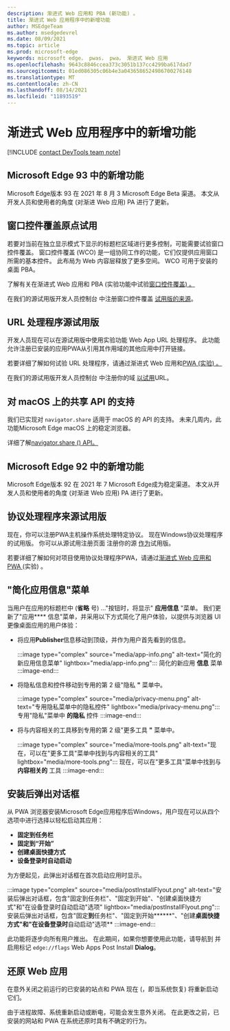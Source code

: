 ```yaml
---
description: 渐进式 Web 应用和 PBA (新功能) 。
title: 渐进式 Web 应用程序中的新增功能
author: MSEdgeTeam
ms.author: msedgedevrel
ms.date: 08/09/2021
ms.topic: article
ms.prod: microsoft-edge
keywords: microsoft edge， pwas， pwa， 渐进式 Web 应用
ms.openlocfilehash: 9643c8846ccea373c3051b137cc4299ba617dad7
ms.sourcegitcommit: 01ed086305c06b4e3a0436586524986700276148
ms.translationtype: MT
ms.contentlocale: zh-CN
ms.lasthandoff: 08/14/2021
ms.locfileid: "11893519"
---
```

# <a name="whats-new-in-progressive-web-apps"></a>渐进式 Web 应用程序中的新增功能

[!INCLUDE [contact DevTools team note](includes/edge-whats-new-note.md)]


## <a name="whats-new-in-microsoft-edge-93"></a>Microsoft Edge 93 中的新增功能

Microsoft Edge版本 93 在 2021 年 8 月 3 Microsoft Edge Beta 渠道。 本文从开发人员和使用者的角度 (对渐进 Web 应用) PA 进行了更新。

## <a name="window-controls-overlay-origin-trials"></a>窗口控件覆盖原点试用

若要对当前在独立显示模式下显示的标题栏区域进行更多控制，可能需要试验窗口控件覆盖。 窗口控件覆盖 (WCO) 是一组协同工作的功能，它们仅提供应用窗口所需的基本控件。 此布局为 Web 内容层释放了更多空间。 WCO 可用于安装的桌面 PBA。 

了解有关在渐进式 Web 应用和 PBA (实验功能中试验[窗口控件覆盖) 。 ][ExpWCO]

在我们的源试用版开发人员控制台 中注册窗口控件覆盖 [试用版的来源][WCOOT]。

## <a name="url-handlers-origin-trial"></a>URL 处理程序源试用版

开发人员现在可以在源试用版中使用实验功能 Web App URL 处理程序。 此功能允许注册已安装的应用PWA从引用其作用域的其他应用中打开链接。

若要详细了解如何试验 URL 处理程序，请通过渐进式 Web 应用和[PWA (实验) 。 ][ExpURLHandler]

在我们的源试用版开发人员控制台 中注册你的域 [以试用][URLHandlerOT]URL。

## <a name="support-for-the-share-api-on-macos"></a>对 macOS 上的共享 API 的支持

我们已实现对 `navigator.share` 适用于 macOS 的 API 的支持。 未来几周内，此功能Microsoft Edge macOS 上的稳定浏览器。 

详细了解[navigator.share () API。][mdnShareAPI]


## <a name="whats-new-in-microsoft-edge-92"></a>Microsoft Edge 92 中的新增功能

Microsoft Edge版本 92 在 2021 年 7 Microsoft Edge成为稳定渠道。 本文从开发人员和使用者的角度 (对渐进 Web 应用) PA 进行了更新。

## <a name="protocol-handlers-origin-trial"></a>协议处理程序来源试用版 

现在，你可以注册PWA主机操作系统处理特定协议。 现在Windows协议处理程序的试用版。 你可以从源试用注册页面 注册你的源 [作为][MicrosoftDeveloperMicrosoftEdgeOriginTrialsWebAppProtocolHandlerRegistrationRegistration]试用版。

若要详细了解如何对项目使用协议处理程序PWA，请通过[渐进式 Web 应用和 PWA ][ExpProtocolHandlers] (实验) 。

## <a name="streamlined-app-info-menu"></a>"简化应用信息"菜单

当用户在应用的标题栏中 (**省略** 号) ..."按钮时，将显示" **应用信息** "菜单。  我们更新了"应用**** 信息"菜单，并采用以下方式简化了用户体验，以提供与浏览器 UI 更像桌面应用的用户体验：
*  将应用**Publisher**信息移动到顶级，并作为用户首先看到的信息。

   :::image type="complex" source="media/app-info.png" alt-text="简化的新应用信息菜单" lightbox="media/app-info.png":::
      简化的新应用 **信息** 菜单
   :::image-end:::

*  将隐私信息和控件移动到专用的第 2 级"隐私 **"** 菜单中。

   :::image type="complex" source="media/privacy-menu.png" alt-text="专用隐私菜单中的隐私控件" lightbox="media/privacy-menu.png":::
      专用"隐私"菜单中 **的隐私** 控件
   :::image-end:::

*  将与内容相关的工具移到专用的第 2 级"更多工具 **"** 菜单中。

   :::image type="complex" source="media/more-tools.png" alt-text="现在，可以在"更多工具"菜单中找到与内容相关的工具" lightbox="media/more-tools.png":::
      现在，可以在"更多工具"菜单中找到与 **内容相关的** 工具
   :::image-end:::


## <a name="post-install-flyout-dialog-box"></a>安装后弹出对话框

从 PWA 浏览器安装Microsoft Edge应用程序后Windows，用户现在可以从四个选项中进行选择以轻松启动其应用： 
*  **固定到任务栏** 
*  **固定到“开始”**
*  **创建桌面快捷方式**
*  **设备登录时自动启动**

为方便起见，此弹出对话框在首次启动应用时显示。

:::image type="complex" source="media/postInstallFlyout.png" alt-text="安装后弹出对话框，包含"固定到任务栏"、"固定到开始"、"创建桌面快捷方式"和"在设备登录时自动启动"选项" lightbox="media/postInstallFlyout.png":::
   安装后弹出对话框，包含"固定**到**任务栏"、"固定到开始******"、"创建**桌面快捷方式"和"在设备登录时**自动启动"选项**
:::image-end:::

此功能将逐步向所有用户推出。 在此期间，如果你想要使用此功能，请导航到 并启用标记 `edge://flags` Web Apps Post Install **Dialog**。

## <a name="restore-web-apps"></a>还原 Web 应用

在意外关闭之前运行的已安装的站点和 PWA 现在 (，即当系统恢复) 将重新启动它们。

由于进程故障、系统重新启动或断电，可能会发生意外关闭。 在此更改之前，已安装的网站和 PWA 在系统还原时具有不确定的行为。  

<!-- links -->  

<!--[ArchiveMicrosoftEdgeLegacyDeveloperPWAsIndexRequirements]: /archive/microsoft-edge/legacy/developer/progressive-web-apps/index#requirements "Requirements - Progressive Web Apps \(EdgeHTML\) on Windows | Microsoft Docs"  -->  

[ExpWCO]: ../experimental-features/index.md#window-controls-overlay-for-installed-desktop-web-apps "已安装桌面 Web 应用的窗口控件覆盖 - 实验功能"

[ExpProtocolHandlers]: ../experimental-features/index.md#uri-protocol-handling "URI 协议处理 - 实验性功能"

[ExpURLHandler]: ../experimental-features/index.md#url-link-handling "URL 链接处理 - 实验性功能"

[MicrosoftDeveloperMicrosoftEdgeOriginTrials]: https://developer.microsoft.com/microsoft-edge/origin-trials "源试用版|Microsoft Edge开发人员"

[MicrosoftDeveloperMicrosoftEdgeOriginTrialsWebAppProtocolHandlerRegistrationRegistration]: https://developer.microsoft.com/microsoft-edge/origin-trials/web-app-protocol-handler-registration/registration "注册 Web 应用协议处理程序|Microsoft 开发人员"  

[URLHandlerOT]: https://developer.microsoft.com/en-us/microsoft-edge/origin-trials/web-app-url-handlers/registration/ "注册 Web 应用 URL 处理程序|Microsoft 开发人员" 

[WCOOT]: https://developer.microsoft.com/en-us/microsoft-edge/origin-trials/web-app-window-controls-overlay/registration/ "注册 Web 应用窗口控件覆盖"

[mdnShareAPI]: https://developer.mozilla.org/en-US/docs/Web/API/Navigator/share
